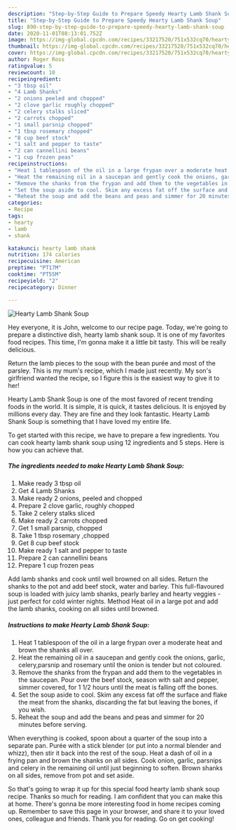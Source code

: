 ```yaml
---
description: "Step-by-Step Guide to Prepare Speedy Hearty Lamb Shank Soup"
title: "Step-by-Step Guide to Prepare Speedy Hearty Lamb Shank Soup"
slug: 890-step-by-step-guide-to-prepare-speedy-hearty-lamb-shank-soup
date: 2020-11-01T08:13:01.752Z
image: https://img-global.cpcdn.com/recipes/33217520/751x532cq70/hearty-lamb-shank-soup-recipe-main-photo.jpg
thumbnail: https://img-global.cpcdn.com/recipes/33217520/751x532cq70/hearty-lamb-shank-soup-recipe-main-photo.jpg
cover: https://img-global.cpcdn.com/recipes/33217520/751x532cq70/hearty-lamb-shank-soup-recipe-main-photo.jpg
author: Roger Ross
ratingvalue: 5
reviewcount: 10
recipeingredient:
- "3 tbsp oil"
- "4 Lamb Shanks"
- "2 onions peeled and chopped"
- "2 clove garlic roughly chopped"
- "2 celery stalks sliced"
- "2 carrots chopped"
- "1 small parsnip chopped"
- "1 tbsp rosemary chopped"
- "8 cup beef stock"
- "1 salt and pepper to taste"
- "2 can cannellini beans"
- "1 cup frozen peas"
recipeinstructions:
- "Heat 1 tablespoon of the oil in a large frypan over a moderate heat and brown the shanks all over."
- "Heat the remaining oil in a saucepan and gently cook the onions, garlic, celery,parsnip and rosemary until the onion is tender but not coloured."
- "Remove the shanks from the frypan and add them to the vegetables in the saucepan. Pour over the beef stock, season with salt and pepper, simmer covered, for 1 1/2 hours until the meat is falling off the bones."
- "Set the soup aside to cool. Skim any excess fat off the surface and flake the meat from the shanks, discarding the fat but leaving the bones, if you wish."
- "Reheat the soup and add the beans and peas and simmer for 20 minutes before serving."
categories:
- Recipe
tags:
- hearty
- lamb
- shank

katakunci: hearty lamb shank 
nutrition: 174 calories
recipecuisine: American
preptime: "PT17M"
cooktime: "PT55M"
recipeyield: "2"
recipecategory: Dinner

---
```



![Hearty Lamb Shank Soup](https://img-global.cpcdn.com/recipes/33217520/751x532cq70/hearty-lamb-shank-soup-recipe-main-photo.jpg)

Hey everyone, it is John, welcome to our recipe page. Today, we're going to prepare a distinctive dish, hearty lamb shank soup. It is one of my favorites food recipes. This time, I'm gonna make it a little bit tasty. This will be really delicious.

Return the lamb pieces to the soup with the bean purée and most of the parsley. This is my mum&#39;s recipe, which I made just recently. My son&#39;s girlfriend wanted the recipe, so I figure this is the easiest way to give it to her!

Hearty Lamb Shank Soup is one of the most favored of recent trending foods in the world. It is simple, it is quick, it tastes delicious. It is enjoyed by millions every day. They are fine and they look fantastic. Hearty Lamb Shank Soup is something that I have loved my entire life.


To get started with this recipe, we have to prepare a few ingredients. You can cook hearty lamb shank soup using 12 ingredients and 5 steps. Here is how you can achieve that.

<!--inarticleads1-->

##### The ingredients needed to make Hearty Lamb Shank Soup:

1. Make ready 3 tbsp oil
1. Get 4 Lamb Shanks
1. Make ready 2 onions, peeled and chopped
1. Prepare 2 clove garlic, roughly chopped
1. Take 2 celery stalks sliced
1. Make ready 2 carrots chopped
1. Get 1 small parsnip, chopped
1. Take 1 tbsp rosemary ,chopped
1. Get 8 cup beef stock
1. Make ready 1 salt and pepper to taste
1. Prepare 2 can cannellini beans
1. Prepare 1 cup frozen peas


Add lamb shanks and cook until well browned on all sides. Return the shanks to the pot and add beef stock, water and barley. This full-flavoured soup is loaded with juicy lamb shanks, pearly barley and hearty veggies - just perfect for cold winter nights. Method Heat oil in a large pot and add the lamb shanks, cooking on all sides until browned. 

<!--inarticleads2-->

##### Instructions to make Hearty Lamb Shank Soup:

1. Heat 1 tablespoon of the oil in a large frypan over a moderate heat and brown the shanks all over.
1. Heat the remaining oil in a saucepan and gently cook the onions, garlic, celery,parsnip and rosemary until the onion is tender but not coloured.
1. Remove the shanks from the frypan and add them to the vegetables in the saucepan. Pour over the beef stock, season with salt and pepper, simmer covered, for 1 1/2 hours until the meat is falling off the bones.
1. Set the soup aside to cool. Skim any excess fat off the surface and flake the meat from the shanks, discarding the fat but leaving the bones, if you wish.
1. Reheat the soup and add the beans and peas and simmer for 20 minutes before serving.


When everything is cooked, spoon about a quarter of the soup into a separate pan. Purée with a stick blender (or put into a normal blender and whizz), then stir it back into the rest of the soup. Heat a dash of oil in a frying pan and brown the shanks on all sides. Cook onion, garlic, parsnips and celery in the remaining oil until just beginning to soften. Brown shanks on all sides, remove from pot and set aside. 

So that's going to wrap it up for this special food hearty lamb shank soup recipe. Thanks so much for reading. I am confident that you can make this at home. There's gonna be more interesting food in home recipes coming up. Remember to save this page in your browser, and share it to your loved ones, colleague and friends. Thank you for reading. Go on get cooking!
